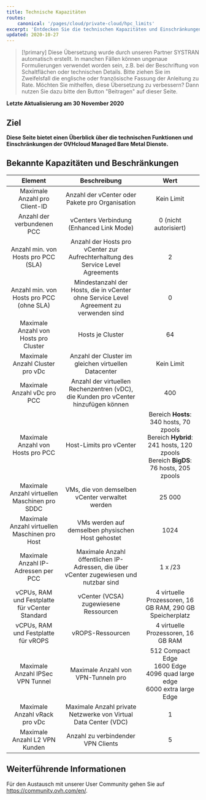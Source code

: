 ```yaml
---
title: Technische Kapazitäten
routes:
    canonical: '/pages/cloud/private-cloud/hpc_limits'
excerpt: 'Entdecken Sie die technischen Kapazitäten und Einschränkungen der Managed Bare Metal Lösungen von OVHcloud'
updated: 2020-10-27
---
```


> [!primary]
> Diese Übersetzung wurde durch unseren Partner SYSTRAN automatisch erstellt. In manchen Fällen können ungenaue Formulierungen verwendet worden sein, z.B. bei der Beschriftung von Schaltflächen oder technischen Details. Bitte ziehen Sie im Zweifelsfall die englische oder französische Fassung der Anleitung zu Rate. Möchten Sie mithelfen, diese Übersetzung zu verbessern? Dann nutzen Sie dazu bitte den Button "Beitragen" auf dieser Seite.
>

**Letzte Aktualisierung am 30 November 2020**

## Ziel

**Diese Seite bietet einen Überblick über die technischen Funktionen und Einschränkungen der OVHcloud Managed Bare Metal Dienste.**

## Bekannte Kapazitäten und Beschränkungen

| Element | Beschreibung | Wert |
|:-----:|:-----:|:----------:|
| Maximale Anzahl pro Client-ID | Anzahl der vCenter oder Pakete pro Organisation | Kein Limit |
| Anzahl der verbundenen PCC | vCenters Verbindung (Enhanced Link Mode) | 0 (nicht autorisiert) |
| Anzahl min. von Hosts pro PCC (SLA) | Anzahl der Hosts pro vCenter zur Aufrechterhaltung des Service Level Agreements | 2 |
| Anzahl min. von Hosts pro PCC (ohne SLA) | Mindestanzahl der Hosts, die in vCenter ohne Service Level Agreement zu verwenden sind | 0 |
| Maximale Anzahl von Hosts pro Cluster | Hosts je Cluster | 64 |
| Maximale Anzahl Cluster pro vDc | Anzahl der Cluster im gleichen virtuellen Datacenter | Kein Limit |
| Maximale Anzahl vDc pro PCC | Anzahl der virtuellen Rechenzentren (vDC), die Kunden pro vCenter hinzufügen können | 400 |
| Maximale Anzahl von Hosts pro PCC | Host-Limits pro vCenter | Bereich **Hosts**: 340 hosts, 70 zpools<br>Bereich **Hybrid**: 241 hosts, 120 zpools<br>Bereich **BigDS**: 76 hosts, 205 zpools |
| Maximale Anzahl virtuellen Maschinen pro SDDC | VMs, die von demselben vCenter verwaltet werden | 25 000 |
| Maximale Anzahl virtuellen Maschinen pro Host | VMs werden auf demselben physischen Host gehostet | 1024 |
| Maximale Anzahl IP-Adressen per PCC | Maximale Anzahl öffentlichen IP-Adressen, die über vCenter zugewiesen und nutzbar sind | 1 x /23 |
| vCPUs, RAM und Festplatte für vCenter Standard | vCenter (VCSA) zugewiesene Ressourcen | 4 virtuelle Prozessoren, 16 GB RAM, 290 GB Speicherplatz |
| vCPUs, RAM und Festplatte für vROPS | vROPS-Ressourcen | 4 virtuelle Prozessoren, 16 GB RAM |
| Maximale Anzahl IPSec VPN Tunnel | Maximale Anzahl von VPN-Tunneln pro | 512 Compact Edge<br>1600 Edge<br>4096 quad large edge<br>6000 extra large Edge |
| Maximale Anzahl vRack pro vDc | Maximale Anzahl private Netzwerke von Virtual Data Center (VDC) | 1 |
| Maximale Anzahl L2 VPN Kunden | Anzahl zu verbindender VPN Clients | 5 |

## Weiterführende Informationen

Für den Austausch mit unserer User Community gehen Sie auf <https://community.ovh.com/en/>.
